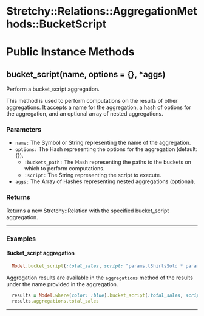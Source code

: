 # Stretchy::Relations::AggregationMethods::BucketScript [](#module-Stretchy::Relations::AggregationMethods::BucketScript) [](#top)

    

# Public Instance Methods

      
## bucket_script(name, options = {}, *aggs) [](#method-i-bucket_script)
         
Perform a bucket_script aggregation.

This method is used to perform computations on the results of other aggregations. It accepts a name for the aggregation, a hash of options for the aggregation, and an optional array of nested aggregations.

### Parameters

- `name:` The Symbol or String representing the name of the aggregation.
- `options:` The Hash representing the options for the aggregation (default: {}).
    - `:buckets_path:` The Hash representing the paths to the buckets on which to perform computations.
    - `:script:` The String representing the script to execute.
- `aggs:` The Array of Hashes representing nested aggregations (optional).

### Returns
Returns a new Stretchy::Relation with the specified bucket_script aggregation.

---

### Examples

#### Bucket_script aggregation

```ruby
  Model.bucket_script(:total_sales, script: "params.tShirtsSold * params.price", buckets_path: {tShirtsSold: "tShirtsSold", price: "price"})
```

Aggregation results are available in the `aggregations` method of the results under the name provided in the aggregation.

```ruby
  results = Model.where(color: :blue).bucket_script(:total_sales, script: "params.tShirtsSold * params.price", buckets_path: {tShirtsSold: "tShirtsSold", price: "price"})
  results.aggregations.total_sales
```  
        
---

